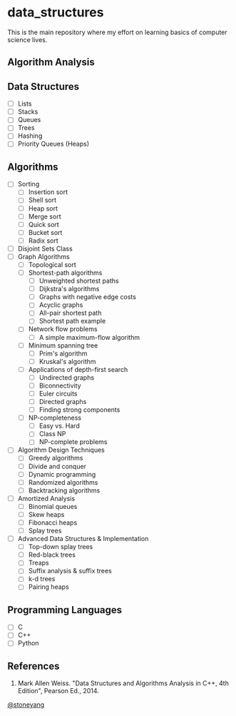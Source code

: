 data_structures
===============

This is the main repository where my effort on learning basics of computer science lives.

## Algorithm Analysis

## Data Structures

- [ ] Lists
- [ ] Stacks
- [ ] Queues
- [ ] Trees
- [ ] Hashing
- [ ] Priority Queues (Heaps)

## Algorithms

- [ ] Sorting
  - [ ] Insertion sort
  - [ ] Shell sort
  - [ ] Heap sort
  - [ ] Merge sort
  - [ ] Quick sort
  - [ ] Bucket sort
  - [ ] Radix sort
- [ ] Disjoint Sets Class
- [ ] Graph Algorithms
  - [ ] Topological sort
  - [ ] Shortest-path algorithms
    - [ ] Unweighted shortest paths
	- [ ] Dijkstra's algorithms
	- [ ] Graphs with negative edge costs
	- [ ] Acyclic graphs
	- [ ] All-pair shortest path
	- [ ] Shortest path example
  - [ ] Network flow problems
    - [ ] A simple maximum-flow algorithm
  - [ ] Minimum spanning tree
    - [ ] Prim's algorithm
	- [ ] Kruskal's algorithm
  - [ ] Applications of depth-first search
    - [ ] Undirected graphs
	- [ ] Biconnectivity
	- [ ] Euler circuits
	- [ ] Directed graphs
	- [ ] Finding strong components
  - [ ] NP-completeness
    - [ ] Easy vs. Hard
	- [ ] Class NP
	- [ ] NP-complete problems
- [ ] Algorithm Design Techniques
  - [ ] Greedy algorithms
  - [ ] Divide and conquer
  - [ ] Dynamic programming
  - [ ] Randomized algorithms
  - [ ] Backtracking algorithms
- [ ] Amortized Analysis
  - [ ] Binomial queues
  - [ ] Skew heaps
  - [ ] Fibonacci heaps
  - [ ] Splay trees
- [ ] Advanced Data Structures & Implementation
  - [ ] Top-down splay trees
  - [ ] Red-black trees
  - [ ] Treaps
  - [ ] Suffix analysis & suffix trees
  - [ ] k-d trees
  - [ ] Pairing heaps

## Programming Languages

- [ ] C
- [ ] C++
- [ ] Python

## References

1. Mark Allen Weiss. "Data Structures and Algorithms Analysis in C++, 4th Edition", Pearson Ed., 2014.

[@stoneyang](https://github.com/stoneyang)